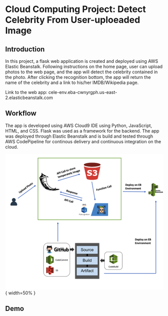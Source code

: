 # Cloud Computing Project: Detect Celebrity From User-uploeaded Image

## Introduction

In this project, a flask web application is created and deployed using AWS Elastic Beanstalk. Following instructions on the home page, user can upload photos to the web page, and the app will detect the celebrity contained in the photo. After clicking the recognition bottom, the app will return the name of the celebrity and a link to his/her IMDB/Wikipedia page.

Link to the web app: cele-env.eba-cwnyrgph.us-east-2.elasticbeanstalk.com 

## Workflow

The app is developed using AWS Cloud9 IDE using Python, JavaScript, HTML, and CSS. Flask was used as a framework for the backend. The app was deployed through Elastic Beanstalk and is build and tested through AWS CodePipeline for continous delivery and continuous integration on the cloud.

![Workflow](workflow.png){ width=50% }

## Demo

